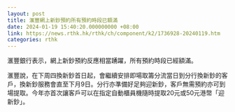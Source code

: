 ```yaml
---
layout: post
title: 滙豐網上新鈔預約所有預約時段已額滿
date: 2024-01-19 15:40:20.000000000 +08:00
link: https://news.rthk.hk/rthk/ch/component/k2/1736928-20240119.htm
categories: rthk
---
```


滙豐銀行表示，網上新鈔預約反應相當踴躍，所有預約時段已經額滿。

滙豐說，在下周四換新鈔首日起，會繼續安排即場取籌分流當日到分行換新鈔的客戶，換新鈔服務會直至下月9日。分行亦準備好足夠迎新鈔，客戶無需預約亦可到場提取。今年亦首次讓客戶可以在指定自動櫃員機隨時提取20元或50元港幣「迎新鈔」。
